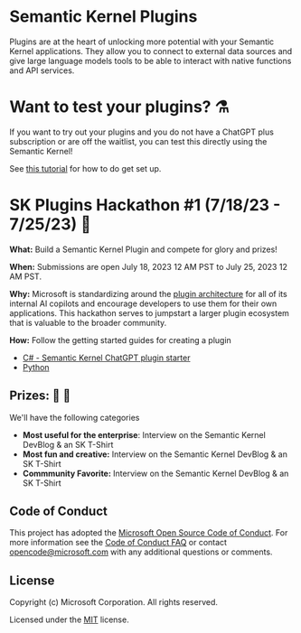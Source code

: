 # Semantic Kernel Plugins

Plugins are at the heart of unlocking more potential with your Semantic Kernel applications.
They allow you to connect to external data sources and give large language models tools to be able to
interact with native functions and API services.

# Want to test your plugins? ⚗️

If you want to try out your plugins and you do not have a ChatGPT plus subscription or are off the waitlist, you can test this directly using the Semantic Kernel!

See [this tutorial](https://learn.microsoft.com/en-us/semantic-kernel/ai-orchestration/chatgpt-plugins) for how to do get set up.

# SK Plugins Hackathon #1 (7/18/23 - 7/25/23) 📢

**What:** Build a Semantic Kernel Plugin and compete for glory and prizes!

**When:** Submissions are open July 18, 2023 12 AM PST to July 25, 2023 12 AM PST.

**Why:** Microsoft is standardizing around the [plugin architecture](https://learn.microsoft.com/en-us/semantic-kernel/ai-orchestration/plugins?tabs=Csharp) for all of its internal AI copilots
and encourage developers to use them for their own applications. This hackathon serves to jumpstart a larger plugin ecosystem that is valuable to the broader community.

**How:** Follow the getting started guides for creating a plugin
- [C# - Semantic Kernel ChatGPT plugin starter](https://github.com/microsoft/semantic-kernel-starters/tree/main/sk-csharp-chatgpt-plugin)
- [Python]()


## **Prizes:** 🚀 🎁
We'll have the following categories
- **Most useful for the enterprise**: Interview on the Semantic Kernel DevBlog & an SK T-Shirt
- **Most fun and creative:** Interview on the Semantic Kernel DevBlog & an SK T-Shirt
- **Commmunity Favorite:** Interview on the Semantic Kernel DevBlog & an SK T-Shirt

## Code of Conduct

This project has adopted the
[Microsoft Open Source Code of Conduct](https://opensource.microsoft.com/codeofconduct/).
For more information see the
[Code of Conduct FAQ](https://opensource.microsoft.com/codeofconduct/faq/)
or contact [opencode@microsoft.com](mailto:opencode@microsoft.com)
with any additional questions or comments.

## License

Copyright (c) Microsoft Corporation. All rights reserved.

Licensed under the [MIT](LICENSE) license.
